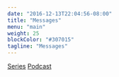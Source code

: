 ```yaml
---
date: "2016-12-13T22:04:56-08:00"
title: "Messages"
menu: "main"
weight: 25
blockColor: "#307015"
tagline: "Messages"
---
```


<div class="pageButtons">
  <a href="#">Series</a>
  <a href="#">Podcast</a>
</div>


